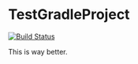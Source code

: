 # TestGradleProject
[![Build Status](https://travis-ci.com/jvogit/MyFirstGradleProject.svg?token=q4YcquKVLvYxboyy1Uyn&branch=master)](https://travis-ci.com/jvogit/MyFirstGradleProject)

This is way better.
